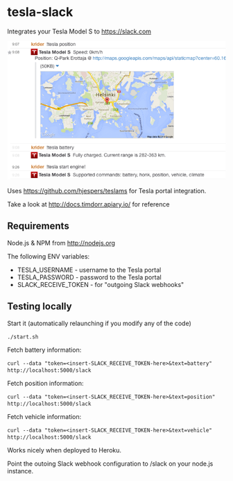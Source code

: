 tesla-slack
===========

Integrates your Tesla Model S to https://slack.com

!["Slack integration screenshot"](screenshot.png)

Uses https://github.com/hjespers/teslams for Tesla portal integration.

Take a look at http://docs.timdorr.apiary.io/ for reference

Requirements
------------

Node.js & NPM from http://nodejs.org

The following ENV variables:
* TESLA_USERNAME - username to the Tesla portal
* TESLA_PASSWORD - password to the Tesla portal
* SLACK_RECEIVE_TOKEN - for "outgoing Slack webhooks"

Testing locally
---------------

Start it (automatically relaunching if you modify any of the code)

    ./start.sh

Fetch battery information:

    curl --data "token=<insert-SLACK_RECEIVE_TOKEN-here>&text=battery" http://localhost:5000/slack

Fetch position information:

    curl --data "token=<insert-SLACK_RECEIVE_TOKEN-here>&text=position" http://localhost:5000/slack

Fetch vehicle information:

    curl --data "token=<insert-SLACK_RECEIVE_TOKEN-here>&text=vehicle" http://localhost:5000/slack

Works nicely when deployed to Heroku.

Point the outoing Slack webhook configuration to /slack on your node.js instance.
